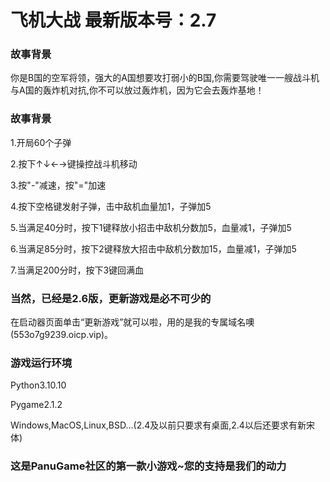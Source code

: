 # 飞机大战 最新版本号：2.7

### 故事背景

你是B国的空军将领，强大的A国想要攻打弱小的B国,你需要驾驶唯一一艘战斗机与A国的轰炸机对抗,你不可以放过轰炸机，因为它会去轰炸基地！

### 故事背景

1.开局60个子弹

2.按下↑↓←→键操控战斗机移动

3.按"-"减速，按"="加速

4.按下空格键发射子弹，击中敌机血量加1，子弹加5

5.当满足40分时，按下1键释放小招击中敌机分数加5，血量减1，子弹加5

6.当满足85分时，按下2键释放大招击中敌机分数加15，血量减1，子弹加5

7.当满足200分时，按下3键回满血

### 当然，已经是2.6版，更新游戏是必不可少的

在启动器页面单击“更新游戏”就可以啦，用的是我的专属域名噢(553o7g9239.oicp.vip)。

### 游戏运行环境

Python3.10.10

Pygame2.1.2

Windows,MacOS,Linux,BSD...(2.4及以前只要求有桌面,2.4以后还要求有新宋体)

### 这是PanuGame社区的第一款小游戏~您的支持是我们的动力
